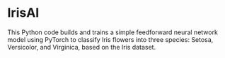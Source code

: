# IrisAI
This Python code builds and trains a simple feedforward neural network model using PyTorch to classify Iris flowers into three species: Setosa, Versicolor, and Virginica, based on the Iris dataset.
